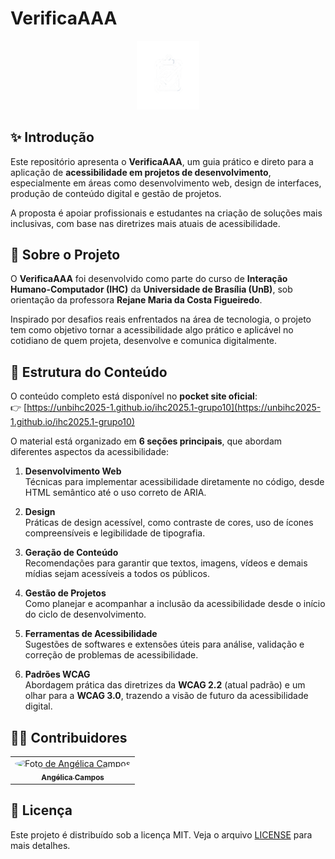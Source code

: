 # VerificaAAA

<div align="center">
  <img src="docs/imagens/logo-verificaaa.png" alt="Logo de prancheta com checklist" style="width: 100px">
</div>

## ✨ Introdução

Este repositório apresenta o **VerificaAAA**, um guia prático e direto para a aplicação de **acessibilidade em projetos de desenvolvimento**, especialmente em áreas como desenvolvimento web, design de interfaces, produção de conteúdo digital e gestão de projetos. 

A proposta é apoiar profissionais e estudantes na criação de soluções mais inclusivas, com base nas diretrizes mais atuais de acessibilidade.

## 📌 Sobre o Projeto

O **VerificaAAA** foi desenvolvido como parte do curso de **Interação Humano-Computador (IHC)** da **Universidade de Brasília (UnB)**, sob orientação da professora **Rejane Maria da Costa Figueiredo**.

Inspirado por desafios reais enfrentados na área de tecnologia, o projeto tem como objetivo tornar a acessibilidade algo prático e aplicável no cotidiano de quem projeta, desenvolve e comunica digitalmente.

## 🧭 Estrutura do Conteúdo

O conteúdo completo está disponível no **pocket site oficial**:  
👉 [https://unbihc2025-1.github.io/ihc2025.1-grupo10](https://unbihc2025-1.github.io/ihc2025.1-grupo10)

O material está organizado em **6 seções principais**, que abordam diferentes aspectos da acessibilidade:

1. **Desenvolvimento Web**  
   Técnicas para implementar acessibilidade diretamente no código, desde HTML semântico até o uso correto de ARIA.

2. **Design**  
   Práticas de design acessível, como contraste de cores, uso de ícones compreensíveis e legibilidade de tipografia.

3. **Geração de Conteúdo**  
   Recomendações para garantir que textos, imagens, vídeos e demais mídias sejam acessíveis a todos os públicos.

4. **Gestão de Projetos**  
   Como planejar e acompanhar a inclusão da acessibilidade desde o início do ciclo de desenvolvimento.

5. **Ferramentas de Acessibilidade**  
   Sugestões de softwares e extensões úteis para análise, validação e correção de problemas de acessibilidade.

6. **Padrões WCAG**  
   Abordagem prática das diretrizes da **WCAG 2.2** (atual padrão) e um olhar para a **WCAG 3.0**, trazendo a visão de futuro da acessibilidade digital.

## 🙋‍♀️ Contribuidores

<table>
  <tr>
    <td align="center">
      <a href="https://github.com/angelicaccampos">
        <img src="https://github.com/angelicaccampos.png" width="100px;" style="border-radius: 50%;" alt="Foto de Angélica Campos"/>
        <br />
        <sub><b>Angélica Campos</b></sub>
      </a>
    </td>
  </tr>
</table>

## 📄 Licença

Este projeto é distribuído sob a licença MIT. Veja o arquivo [LICENSE](LICENSE) para mais detalhes.
